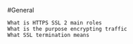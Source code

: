 #General

    What is HTTPS SSL 2 main roles
    What is the purpose encrypting traffic
    What SSL termination means
